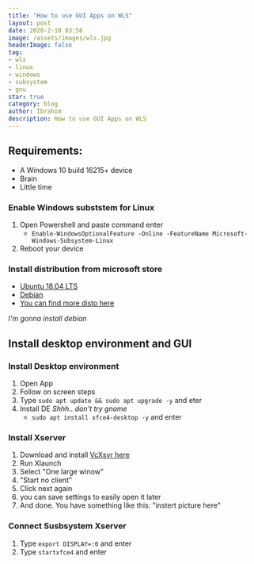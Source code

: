 ```yaml
---
title: "How to use GUI Apps on WLS"
layout: post
date: 2020-2-18 03:56
image: /assets/images/wls.jpg
headerImage: false
tag:
- wls
- linux
- windows
- subsystem
- gnu
star: true
category: blog
author: İbrahim
description: How to use GUI Apps on WLS
---
```


## Requirements:
* A Windows 10 build 16215+ device 
* Brain
* Little time

### Enable Windows subststem for Linux
1. Open Powershell and paste command enter
    - `Enable-WindowsOptionalFeature -Online -FeatureName Microsoft-Windows-Subsystem-Linux`
2. Reboot your device

### Install distribution from microsoft store

- [Ubuntu 18.04 LTS](https://www.microsoft.com/store/apps/9N9TNGVNDL3Q)
- [Debian](https://www.microsoft.com/store/apps/9MSVKQC78PK6)
- [You can find more disto here](https://docs.microsoft.com/en-us/windows/wsl/install-win10)

*I'm gonna install debian*
## Install desktop environment and GUI

### Install Desktop environment
1. Open App
2. Follow on screen steps
3. Type `sudo apt update && sudo apt upgrade -y` and eter
4. Install DE
*Shhh.. don't try gnome*
    - `sudo apt install xfce4-desktop -y` and enter

### Install Xserver
1. Download and install [VcXsvr here](https://sourceforge.net/projects/vcxsrv/)
2. Run Xlaunch
3. Select "One large winow"
4. "Start no client"
5. Click next again
6. you can save settings to easily open it later
7. And done. You have something like this: "instert picture here"

### Connect Susbsystem Xserver
1. Type `export DISPLAY=:0` and enter
2. Type `startxfce4` and enter

